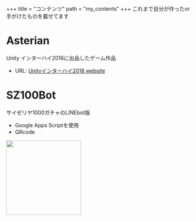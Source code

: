 +++
title = "コンテンツ"
path = "my_contents"
+++
これまで自分が作ったor手がけたものを載せてます

# Asterian
Unity インターハイ2018に出品したゲーム作品
- URL: [Unityインターハイ2018 website]("https://uycc.unity3d.jp/archive/2018/")

# SZ100Bot
サイゼリヤ1000ガチャのLINEbot版
- Google Apps Scriptを使用
- QRcode
<img src="asetts/img/sz100QR.png" width=200px />
